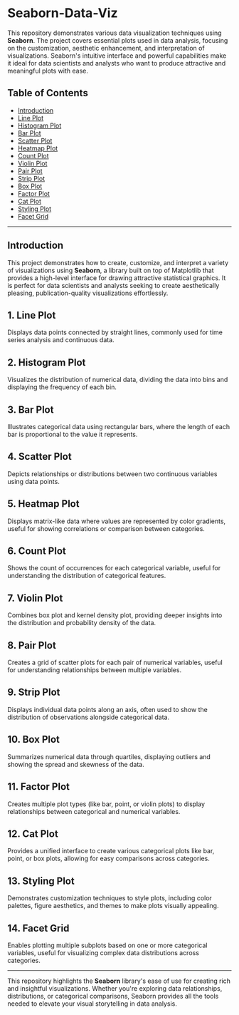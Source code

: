 # Seaborn-Data-Viz

This repository demonstrates various data visualization techniques using **Seaborn**. The project covers essential plots used in data analysis, focusing on the customization, aesthetic enhancement, and interpretation of visualizations. Seaborn's intuitive interface and powerful capabilities make it ideal for data scientists and analysts who want to produce attractive and meaningful plots with ease.

## Table of Contents
- [Introduction](#introduction)
- [Line Plot](#1-line-plot)
- [Histogram Plot](#2-histogram-plot)
- [Bar Plot](#3-bar-plot)
- [Scatter Plot](#4-scatter-plot)
- [Heatmap Plot](#5-heatmap-plot)
- [Count Plot](#6-count-plot)
- [Violin Plot](#7-violin-plot)
- [Pair Plot](#8-pair-plot)
- [Strip Plot](#9-strip-plot)
- [Box Plot](#10-box-plot)
- [Factor Plot](#11-factor-plot)
- [Cat Plot](#12-cat-plot)
- [Styling Plot](#13-styling-plot)
- [Facet Grid](#14-facet-grid)

---

## Introduction
This project demonstrates how to create, customize, and interpret a variety of visualizations using **Seaborn**, a library built on top of Matplotlib that provides a high-level interface for drawing attractive statistical graphics. It is perfect for data scientists and analysts seeking to create aesthetically pleasing, publication-quality visualizations effortlessly.

## 1. Line Plot
Displays data points connected by straight lines, commonly used for time series analysis and continuous data.

## 2. Histogram Plot
Visualizes the distribution of numerical data, dividing the data into bins and displaying the frequency of each bin.

## 3. Bar Plot
Illustrates categorical data using rectangular bars, where the length of each bar is proportional to the value it represents.

## 4. Scatter Plot
Depicts relationships or distributions between two continuous variables using data points.

## 5. Heatmap Plot
Displays matrix-like data where values are represented by color gradients, useful for showing correlations or comparison between categories.

## 6. Count Plot
Shows the count of occurrences for each categorical variable, useful for understanding the distribution of categorical features.

## 7. Violin Plot
Combines box plot and kernel density plot, providing deeper insights into the distribution and probability density of the data.

## 8. Pair Plot
Creates a grid of scatter plots for each pair of numerical variables, useful for understanding relationships between multiple variables.

## 9. Strip Plot
Displays individual data points along an axis, often used to show the distribution of observations alongside categorical data.

## 10. Box Plot
Summarizes numerical data through quartiles, displaying outliers and showing the spread and skewness of the data.

## 11. Factor Plot
Creates multiple plot types (like bar, point, or violin plots) to display relationships between categorical and numerical variables.

## 12. Cat Plot
Provides a unified interface to create various categorical plots like bar, point, or box plots, allowing for easy comparisons across categories.

## 13. Styling Plot
Demonstrates customization techniques to style plots, including color palettes, figure aesthetics, and themes to make plots visually appealing.

## 14. Facet Grid
Enables plotting multiple subplots based on one or more categorical variables, useful for visualizing complex data distributions across categories.

---

This repository highlights the **Seaborn** library's ease of use for creating rich and insightful visualizations. Whether you're exploring data relationships, distributions, or categorical comparisons, Seaborn provides all the tools needed to elevate your visual storytelling in data analysis.
